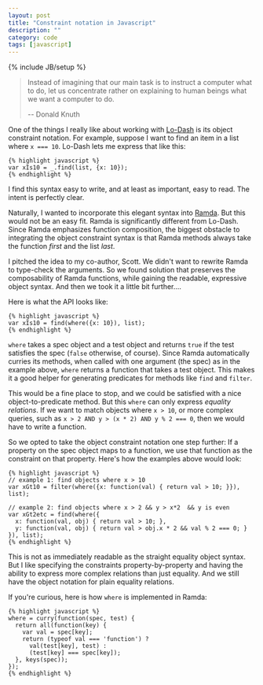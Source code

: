 ```yaml
---
layout: post
title: "Constraint notation in Javascript"
description: ""
category: code
tags: [javascript]
---
```

{% include JB/setup %}

> Instead of imagining that our main task is to instruct a computer what to do,
> let us concentrate rather on explaining to human beings
> what we want a computer to do.
>
> -- Donald Knuth

One of the things I really like about working with [Lo-Dash](http://lodash.com/) is its object 
constraint notation. For example, suppose I want to find an item in a list 
where `x === 10`. Lo-Dash lets me express that like this:

    {% highlight javascript %}
    var xIs10 = _.find(list, {x: 10});
    {% endhighlight %}

I find this syntax easy to write, and at least as important, easy to read.
The intent is perfectly clear.

Naturally, I wanted to incorporate this elegant syntax into [Ramda](https://github.com/CrossEye/ramda).
But this would not be an easy fit. Ramda is significantly different from Lo-Dash.
Since Ramda emphasizes function composition, the biggest obstacle to integrating the 
object constraint syntax is that Ramda methods always take the function *first* and 
the list *last*.

I pitched the idea to my co-author, Scott. We didn't want to rewrite Ramda to 
type-check the arguments. So we found solution that preserves the composability 
of Ramda functions, while gaining the readable, expressive object syntax. And 
then we took it a little bit further.... 

Here is what the API looks like:

    {% highlight javascript %}
    var xIs10 = find(where({x: 10}), list);
    {% endhighlight %}

`where` takes a spec object and a test object and returns `true` if the test
satisfies the spec (`false` otherwise, of course). Since Ramda automatically
curries its methods, when called with one argument (the spec) as in the 
example above, `where` returns a function that takes a test object. This makes 
it a good helper for generating predicates for methods like `find` and `filter`.

This would be a fine place to stop, and we could be satisfied with a nice 
object-to-predicate method. But this `where` can only express *equality 
relations*. If we want to match objects where `x > 10`, or more complex 
queries, such as `x > 2 AND y > (x * 2) AND y % 2 === 0`, then we would have 
to write a function.

So we opted to take the object constraint notation one step further: If a
property on the spec object maps to a function, we use that function as the 
constraint on that property. Here's how the examples above would look:

    {% highlight javascript %}
    // example 1: find objects where x > 10
    var xGt10 = filter(where({x: function(val) { return val > 10; }}), list);

    // example 2: find objects where x > 2 && y > x*2  && y is even
    var xGt2etc = find(where({
      x: function(val, obj) { return val > 10; },
      y: function(val, obj) { return val > obj.x * 2 && val % 2 === 0; }
    }), list);
    {% endhighlight %}

This is not as immediately readable as the straight equality object syntax. But 
I like specifying the constraints property-by-property and having the ability
to express more complex relations than just equality. And we still have the 
object notation for plain equality relations.

If you're curious, here is how `where` is implemented in Ramda:

    {% highlight javascript %}
    where = curry(function(spec, test) {
      return all(function(key) {
        var val = spec[key];
        return (typeof val === 'function') ? 
          val(test[key], test) : 
          (test[key] === spec[key]);
      }, keys(spec));
    });
    {% endhighlight %}







